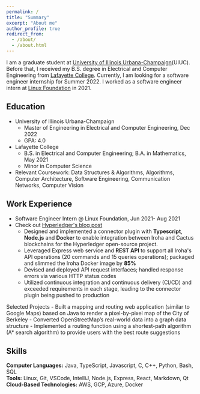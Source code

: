 ```yaml
---
permalink: /
title: "Summary"
excerpt: "About me"
author_profile: true
redirect_from: 
  - /about/
  - /about.html
---
```


I am a graduate student at [University of Illinois Urbana-Champaign](https://ece.illinois.edu/)(UIUC). Before that, I received my B.S. degree in Electrical and Computer Engineering from [Lafayette College](https://ece.lafayette.edu/).
Currently, I am looking for a software engineer internship for Summer 2022. I worked as a software engineer intern at [Linux Foundation](https://www.linuxfoundation.org/) in 2021.

Education
---
- University of Illinois Urbana-Champaign                                                                           
	- Master of Engineering in Electrical and Computer Engineering, Dec 2022
	- GPA: 4.0
- Lafayette College                                                                                                                     
	- B.S. in Electrical and Computer Engineering; B.A. in Mathematics, May 2021
	- Minor in Computer Science
- Relevant Coursework: Data Structures & Algorithms, Algorithms, Computer Architecture, Software Engineering, Communication Networks, Computer Vision

Work Experience
---
- Software Engineer Intern @ Linux Foundation, Jun 2021- Aug 2021          
- Check out [Hyperledger's blog post](https://www.hyperledger.org/blog/2021/09/21/hyperledger-mentorship-spotlight-iroha-and-cactus-integration)
	- Designed and implemented a connector plugin with **Typescript**, **Node.js** and **Docker** to enable integration between Iroha and Cactus blockchains for the Hyperledger open-source project.
	- Leveraged Express web service and **REST API** to support all Iroha's API operations (20 commands and 15 queries operations); packaged and slimmed the Iroha Docker image by **85%**
	- Devised and deployed API request interfaces; handled response errors via various HTTP status codes
	- Utilized continuous integration and continuous delivery (CI/CD) and exceeded requirements in each stage, leading to the connector plugin being pushed to production

Selected Projects	- Built a mapping and routing web application (similar to Google Maps) based on Java to render a pixel-by-pixel map of the City of Berkeley
	- Converted OpenStreetMap’s real-world data into a graph data structure
	- Implemented a routing function using a shortest-path algorithm (A* search algorithm) to provide users with the best route suggestions

Skills
---
**Computer Languages:** Java, TypeScript, Javascript, C, C++, Python, Bash, SQL \
**Tools:** Linux, Git, VSCode, IntelliJ, Node.js, Express, React, Markdown, Qt \
**Cloud-Based Technologies:** AWS, GCP, Azure, Docker